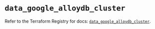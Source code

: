 # `data_google_alloydb_cluster`

Refer to the Terraform Registry for docs: [`data_google_alloydb_cluster`](https://registry.terraform.io/providers/hashicorp/google/6.33.0/docs/data-sources/alloydb_cluster).
